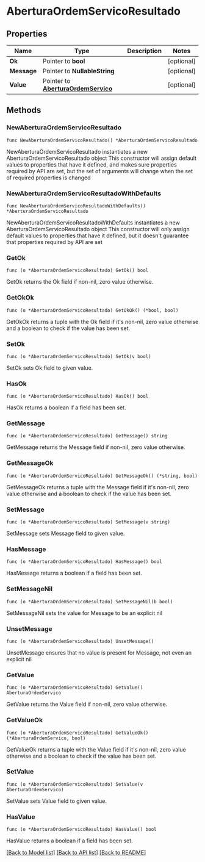 # AberturaOrdemServicoResultado

## Properties

Name | Type | Description | Notes
------------ | ------------- | ------------- | -------------
**Ok** | Pointer to **bool** |  | [optional] 
**Message** | Pointer to **NullableString** |  | [optional] 
**Value** | Pointer to [**AberturaOrdemServico**](AberturaOrdemServico.md) |  | [optional] 

## Methods

### NewAberturaOrdemServicoResultado

`func NewAberturaOrdemServicoResultado() *AberturaOrdemServicoResultado`

NewAberturaOrdemServicoResultado instantiates a new AberturaOrdemServicoResultado object
This constructor will assign default values to properties that have it defined,
and makes sure properties required by API are set, but the set of arguments
will change when the set of required properties is changed

### NewAberturaOrdemServicoResultadoWithDefaults

`func NewAberturaOrdemServicoResultadoWithDefaults() *AberturaOrdemServicoResultado`

NewAberturaOrdemServicoResultadoWithDefaults instantiates a new AberturaOrdemServicoResultado object
This constructor will only assign default values to properties that have it defined,
but it doesn't guarantee that properties required by API are set

### GetOk

`func (o *AberturaOrdemServicoResultado) GetOk() bool`

GetOk returns the Ok field if non-nil, zero value otherwise.

### GetOkOk

`func (o *AberturaOrdemServicoResultado) GetOkOk() (*bool, bool)`

GetOkOk returns a tuple with the Ok field if it's non-nil, zero value otherwise
and a boolean to check if the value has been set.

### SetOk

`func (o *AberturaOrdemServicoResultado) SetOk(v bool)`

SetOk sets Ok field to given value.

### HasOk

`func (o *AberturaOrdemServicoResultado) HasOk() bool`

HasOk returns a boolean if a field has been set.

### GetMessage

`func (o *AberturaOrdemServicoResultado) GetMessage() string`

GetMessage returns the Message field if non-nil, zero value otherwise.

### GetMessageOk

`func (o *AberturaOrdemServicoResultado) GetMessageOk() (*string, bool)`

GetMessageOk returns a tuple with the Message field if it's non-nil, zero value otherwise
and a boolean to check if the value has been set.

### SetMessage

`func (o *AberturaOrdemServicoResultado) SetMessage(v string)`

SetMessage sets Message field to given value.

### HasMessage

`func (o *AberturaOrdemServicoResultado) HasMessage() bool`

HasMessage returns a boolean if a field has been set.

### SetMessageNil

`func (o *AberturaOrdemServicoResultado) SetMessageNil(b bool)`

 SetMessageNil sets the value for Message to be an explicit nil

### UnsetMessage
`func (o *AberturaOrdemServicoResultado) UnsetMessage()`

UnsetMessage ensures that no value is present for Message, not even an explicit nil
### GetValue

`func (o *AberturaOrdemServicoResultado) GetValue() AberturaOrdemServico`

GetValue returns the Value field if non-nil, zero value otherwise.

### GetValueOk

`func (o *AberturaOrdemServicoResultado) GetValueOk() (*AberturaOrdemServico, bool)`

GetValueOk returns a tuple with the Value field if it's non-nil, zero value otherwise
and a boolean to check if the value has been set.

### SetValue

`func (o *AberturaOrdemServicoResultado) SetValue(v AberturaOrdemServico)`

SetValue sets Value field to given value.

### HasValue

`func (o *AberturaOrdemServicoResultado) HasValue() bool`

HasValue returns a boolean if a field has been set.


[[Back to Model list]](../README.md#documentation-for-models) [[Back to API list]](../README.md#documentation-for-api-endpoints) [[Back to README]](../README.md)


